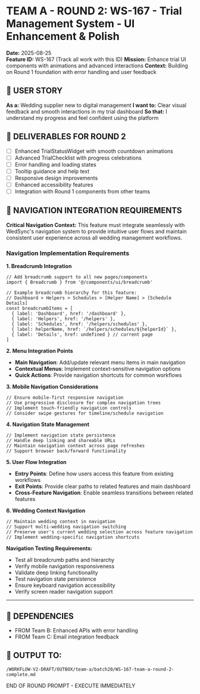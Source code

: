 # TEAM A - ROUND 2: WS-167 - Trial Management System - UI Enhancement & Polish

**Date:** 2025-08-25  
**Feature ID:** WS-167 (Track all work with this ID)
**Mission:** Enhance trial UI components with animations and advanced interactions
**Context:** Building on Round 1 foundation with error handling and user feedback

## 🎯 USER STORY
**As a:** Wedding supplier new to digital management
**I want to:** Clear visual feedback and smooth interactions in my trial dashboard
**So that:** I understand my progress and feel confident using the platform

## 🎯 DELIVERABLES FOR ROUND 2
- [ ] Enhanced TrialStatusWidget with smooth countdown animations
- [ ] Advanced TrialChecklist with progress celebrations
- [ ] Error handling and loading states
- [ ] Tooltip guidance and help text
- [ ] Responsive design improvements
- [ ] Enhanced accessibility features
- [ ] Integration with Round 1 components from other teams

## 🧭 NAVIGATION INTEGRATION REQUIREMENTS

**Critical Navigation Context:**
This feature must integrate seamlessly with WedSync's navigation system to provide intuitive user flows and maintain consistent user experience across all wedding management workflows.

### Navigation Implementation Requirements

**1. Breadcrumb Integration**
```tsx
// Add breadcrumb support to all new pages/components
import { Breadcrumb } from '@/components/ui/breadcrumb'

// Example breadcrumb hierarchy for this feature:
// Dashboard > Helpers > Schedules > [Helper Name] > [Schedule Details]
const breadcrumbItems = [
  { label: 'Dashboard', href: '/dashboard' },
  { label: 'Helpers', href: '/helpers' },
  { label: 'Schedules', href: '/helpers/schedules' },
  { label: helperName, href: `/helpers/schedules/${helperId}` },
  { label: 'Details', href: undefined } // current page
]
```

**2. Menu Integration Points**
- **Main Navigation**: Add/update relevant menu items in main navigation
- **Contextual Menus**: Implement context-sensitive navigation options
- **Quick Actions**: Provide navigation shortcuts for common workflows

**3. Mobile Navigation Considerations**
```tsx
// Ensure mobile-first responsive navigation
// Use progressive disclosure for complex navigation trees
// Implement touch-friendly navigation controls
// Consider swipe gestures for timeline/schedule navigation
```

**4. Navigation State Management**
```tsx
// Implement navigation state persistence
// Handle deep linking and shareable URLs
// Maintain navigation context across page refreshes
// Support browser back/forward functionality
```

**5. User Flow Integration**
- **Entry Points**: Define how users access this feature from existing workflows
- **Exit Points**: Provide clear paths to related features and main dashboard
- **Cross-Feature Navigation**: Enable seamless transitions between related features

**6. Wedding Context Navigation**
```tsx
// Maintain wedding context in navigation
// Support multi-wedding navigation switching
// Preserve user's current wedding selection across feature navigation
// Implement wedding-specific navigation shortcuts
```

**Navigation Testing Requirements:**
- Test all breadcrumb paths and hierarchy
- Verify mobile navigation responsiveness
- Validate deep linking functionality
- Test navigation state persistence
- Ensure keyboard navigation accessibility
- Verify screen reader navigation support

---

## 🔗 DEPENDENCIES
- FROM Team B: Enhanced APIs with error handling
- FROM Team C: Email integration feedback

## 💾 OUTPUT TO:
`/WORKFLOW-V2-DRAFT/OUTBOX/team-a/batch20/WS-167-team-a-round-2-complete.md`

END OF ROUND PROMPT - EXECUTE IMMEDIATELY
